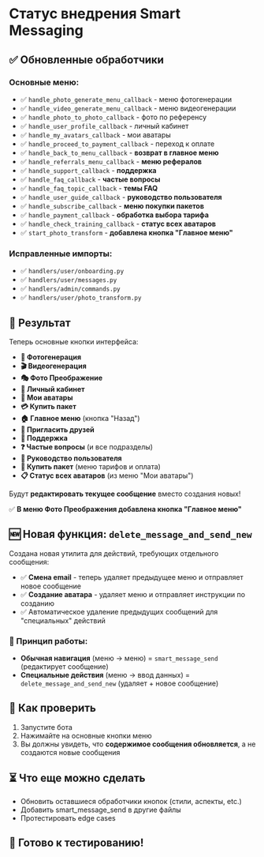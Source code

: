 # Статус внедрения Smart Messaging

## ✅ Обновленные обработчики

### Основные меню:
- ✅ `handle_photo_generate_menu_callback` - меню фотогенерации
- ✅ `handle_video_generate_menu_callback` - меню видеогенерации  
- ✅ `handle_photo_to_photo_callback` - фото по референсу
- ✅ `handle_user_profile_callback` - личный кабинет
- ✅ `handle_my_avatars_callback` - мои аватары
- ✅ `handle_proceed_to_payment_callback` - переход к оплате
- ✅ `handle_back_to_menu_callback` - **возврат в главное меню**
- ✅ `handle_referrals_menu_callback` - **меню рефералов**
- ✅ `handle_support_callback` - **поддержка**
- ✅ `handle_faq_callback` - **частые вопросы**
- ✅ `handle_faq_topic_callback` - **темы FAQ**
- ✅ `handle_user_guide_callback` - **руководство пользователя**
- ✅ `handle_subscribe_callback` - **меню покупки пакетов**
- ✅ `handle_payment_callback` - **обработка выбора тарифа**
- ✅ `handle_check_training_callback` - **статус всех аватаров**
- ✅ `start_photo_transform` - **добавлена кнопка "Главное меню"**

### Исправленные импорты:
- ✅ `handlers/user/onboarding.py`
- ✅ `handlers/user/messages.py`
- ✅ `handlers/admin/commands.py`
- ✅ `handlers/user/photo_transform.py`

## 🔄 Результат

Теперь основные кнопки интерфейса:
- **📸 Фотогенерация** 
- **🎬 Видеогенерация**
- **🎭 Фото Преображение**
- **👤 Личный кабинет**
- **👥 Мои аватары**
- **💳 Купить пакет**
- **🏠 Главное меню** (кнопка "Назад")
- **👥 Пригласить друзей**
- **💬 Поддержка**
- **❓ Частые вопросы** (и все подразделы)
- **📖 Руководство пользователя**
- **💎 Купить пакет** (меню тарифов и оплата)
- **📋 Статус всех аватаров** (из меню "Мои аватары")

Будут **редактировать текущее сообщение** вместо создания новых!

✅ **В меню Фото Преображения добавлена кнопка "Главное меню"**

## 🆕 Новая функция: `delete_message_and_send_new`

Создана новая утилита для действий, требующих отдельного сообщения:
- ✅ **Смена email** - теперь удаляет предыдущее меню и отправляет новое сообщение
- ✅ **Создание аватара** - удаляет меню и отправляет инструкции по созданию
- ✅ Автоматическое удаление предыдущих сообщений для "специальных" действий

### 🎯 Принцип работы:
- **Обычная навигация** (меню → меню) = `smart_message_send` (редактирует сообщение)
- **Специальные действия** (меню → ввод данных) = `delete_message_and_send_new` (удаляет + новое сообщение)

## 🎯 Как проверить

1. Запустите бота
2. Нажимайте на основные кнопки меню
3. Вы должны увидеть, что **содержимое сообщения обновляется**, а не создаются новые сообщения

## ⏳ Что еще можно сделать

- Обновить оставшиеся обработчики кнопок (стили, аспекты, etc.)
- Добавить smart_message_send в другие файлы
- Протестировать edge cases

## 🚀 Готово к тестированию!